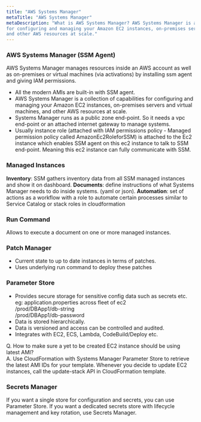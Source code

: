 ```yaml
---
title: "AWS Systems Manager"
metaTitle: "AWS Systems Manager"
metaDescription: "What is AWS Systems Manager? AWS Systems Manager is a collection of capabilities 
for configuring and managing your Amazon EC2 instances, on-premises servers and virtual machines, 
and other AWS resources at scale."
---
```

### AWS Systems Manager (SSM Agent)

AWS Systems Manager manages resources inside an AWS account as well as 
on-premises or virtual machines (via activations) by installing ssm agent
and giving IAM permissions.  

- All the modern AMIs are built-in with SSM agent.
- AWS Systems Manager is a collection of capabilities for configuring and managing your 
Amazon EC2 instances, on-premises servers and virtual machines, and other AWS resources at scale.
- Systems Manager runs as a public zone end-point. So it needs a vpc end-point or an attached 
internet gateway to manage systems.
- Usually instance role (attached with IAM permissions policy - Managed permission policy called 
AmazonEc2RoleforSSM) is attached to the Ec2 instance which enables SSM agent on this 
ec2 instance to talk to SSM end-point. Meaning this ec2 instance can fully communicate with SSM.

###  Managed Instances  
**Inventory**:  SSM gathers inventory data from all SSM managed instances and show it on dashboard.
**Documents**: define instructions of what Systems Manager needs to do inside systems. (yaml or json).
**Automation**: set of actions as a workflow with a role to automate certain processes similar to Service Catalog or stack roles in cloudformation 
### Run Command
Allows to execute a document on one or more managed instances.
### Patch Manager 
- Current state to up to date instances in terms of patches.  
- Uses underlying run command to deploy these patches
### Parameter Store
- Provides secure storage for sensitive config data such as secrets etc.  
eg: application.properties across fleet of ec2  
      /prod/DBApp1/db-string  
      /prod/DBApp1/db-password  
- Data is stored hierarchically. 
- Data is versioned and access can be controlled and audited.
- Integrates with EC2, ECS, Lambda, CodeBuild/Deploy etc.

Q. How to make sure a yet to be created EC2 instance should be using latest AMI?  
A. Use CloudFormation with Systems Manager Parameter Store to retrieve the latest AMI IDs 
for your template.  Whenever you decide to update EC2 instances, call the update-stack API
in CloudFormation template.

### Secrets Manager  
If you want a single store for configuration and secrets, 
you can use Parameter Store. If you want a dedicated secrets store with 
lifecycle management and key rotation, use Secrets Manager.
